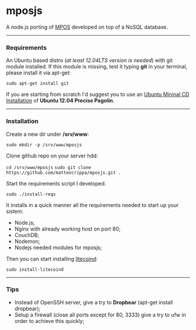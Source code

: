 mposjs
======

A node.js porting of [MPOS](https://github.com/TheSerapher/php-mpos) developed on top of a NoSQL database.

------
### Requirements

An Ubuntu based distro (_at least 12.04LTS version is needed_) with git module installed.
If this module is missing, test it typing **git** in your terminal, please install it via apt-get:

`sudo apt-get install git`

If you are starting from scratch I'd suggest you to use an [Ubuntu Mininal CD Installation](https://help.ubuntu.com/community/Installation/MinimalCD) of **Ubuntu 12.04 Precise Pagolin**.


-----
### Installation

Create a new dir under **/srv/www**:

`sudo mkdir -p /srv/www/mposjs`

Clone github repo on your server hdd:

`cd /srv/www/mposjs`
`sudo git clone https://github.com/matteocrippa/mposjs.git .`

Start the requirements script I developed.

`sudo ./install-reqs`

It installs in a quick manner all the requirements needed to start up your sistem:

- Node.js;
- Nginx with already working host on port 80;
- CouchDB;
- Nodemon;
- Nodejs needed modules for mposjs;

Then you can start installing [litecoind](https://github.com/litecoin-project/litecoin):

`sudo install-litecoind`

-----
### Tips

- Instead of OpenSSH server, give a try to **Dropbear** (apt-get install dropbear);
- Setup a firewall (close all ports except for 80, 3333) give a try to ufw in order to achieve this quickly;

